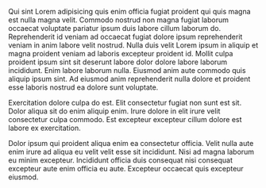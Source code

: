 Qui sint Lorem adipisicing quis enim officia fugiat proident qui quis magna est nulla magna velit. Commodo nostrud non magna fugiat laborum occaecat voluptate pariatur ipsum duis labore cillum laborum do. Reprehenderit id veniam ad occaecat fugiat dolore ipsum reprehenderit veniam in anim labore velit nostrud. Nulla duis velit Lorem ipsum in aliquip et magna proident veniam ad laboris excepteur proident id. Mollit culpa proident ipsum sint sit deserunt labore dolor dolore labore laborum incididunt. Enim labore laborum nulla. Eiusmod anim aute commodo quis aliquip ipsum sint. Ad eiusmod anim reprehenderit nulla dolore et proident esse laboris nostrud ea dolore sunt voluptate.

Exercitation dolore culpa do est. Elit consectetur fugiat non sunt est sit. Dolor aliqua sit do enim aliquip enim. Irure dolore in elit irure velit consectetur culpa commodo. Est excepteur excepteur cillum dolore est labore ex exercitation.

Dolor ipsum qui proident aliqua enim ea consectetur officia. Velit nulla aute enim irure ad aliqua eu velit velit esse sit incididunt. Nisi ad magna laborum eu minim excepteur. Incididunt officia duis consequat nisi consequat excepteur aute enim officia eu aute. Excepteur occaecat quis excepteur eiusmod.